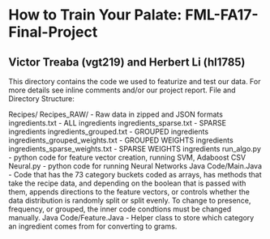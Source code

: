 # How to Train Your Palate: FML-FA17-Final-Project
## Victor Treaba (vgt219) and Herbert Li (hl1785)

This directory contains the code we used to featurize and test our data.
For more details see inline comments and/or our project report.
File and Directory Structure:

Recipes/
    Recipes_RAW/ - Raw data in zipped and JSON formats
    ingredients.txt - ALL ingredients
    ingredients_sparse.txt - SPARSE ingredients
    ingredients_grouped.txt - GROUPED ingredients
    ingredients_grouped_weights.txt - GROUPED WEIGHTS ingredients
    ingredients_sparse_weights.txt - SPARSE WEIGHTS ingredients
    run_algo.py - python code for feature vector creation, running SVM, Adaboost
    CSV Neural.py - python code for running Neural Networks
    Java Code/Main.Java - Code that has the 73 category buckets coded as arrays, 
    	has methods that take the recipe data, and depending on the boolean that is 
    	passed with them, appends directions to the feature vectors, or controls whether 
    	the data distribution is randomly split or split evenly. To change to presence, 
    	frequency, or grouped, the inner code condtions must be changed manually.
    Java Code/Feature.Java - Helper class to store which category an ingredient 
	comes from for converting to grams.
